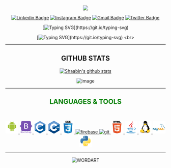 <div align ="center">
  
  <img align = "center" src="https://raw.githubusercontent.com/halfrost/halfrost/master/icons/header_.png">



[![Linkedin Badge](https://img.shields.io/badge/-LinkedIn-5ce1e6?style=flat-square&logo=Linkedin&logoColor=050a30&link=https://www.linkedin.com/in/shaabin-mohd-0700a11b0/)](https://www.linkedin.com/in/shaabin-mohd-0700a11b0/)
[![Instagram Badge](https://img.shields.io/badge/-Instagram-050a30?style=flat-square&logo=instagram&logoColor=white&link=https://www.instagram.com/1wolfieguy1/)](https://www.instagram.com/1wolfieguy1/)
[![Gmail Badge](https://img.shields.io/badge/-Gmail-5ce1e6?style=flat-square&logo=Gmail&logoColor=050a30&link=mailto:m.shaabin@gmail.com)](mailto:m.shaabin@gmail.com)
[![Twitter Badge](https://img.shields.io/badge/-Twitter-050a30?style=flat-square&logo=twitter&logoColor=white&link=https://twitter.com/1wolfieguy1)](https://twitter.com/1wolfieguy1)


[![Typing SVG](https://readme-typing-svg.herokuapp.com?size=25&color=21F731&center=true&vCenter=true&width=725&height=75&lines=My+Name+Is+Shaabin.)](https://git.io/typing-svg)
  
  [![Typing SVG](https://readme-typing-svg.herokuapp.com?size=25&color=21F731&center=true&vCenter=true&width=725&height=75&lines=Welcome+To+My+GitHub+Profile.)](https://git.io/typing-svg)
<br>
  <hr color="grey">
  <h2>GITHUB STATS</h2>


<a href="https://github.com/ShaabinM/github-readme-stats"><img align="center" src="https://github-readme-stats.vercel.app/api?username=ShaabinM&show_icons=true&include_all_commits=true&theme=react&hide_border=false" alt="Shaabin's github stats" /></a> 

  
![image](https://github-readme-stats.vercel.app/api/top-langs/?username=shaabinM&layout=compact&langs_count=8&hide_border=false&theme=react)
  <br>
  <hr color="grey">
  <h2 style="color:green;"> LANGUAGES & TOOLS</h2>
  <br>
  <p align="center"> <a href="https://developer.android.com" target="_blank"> <img src="https://raw.githubusercontent.com/devicons/devicon/master/icons/android/android-original-wordmark.svg" alt="android" width="40" height="40"/> </a> <a href="https://getbootstrap.com" target="_blank"> <img src="https://raw.githubusercontent.com/devicons/devicon/master/icons/bootstrap/bootstrap-plain-wordmark.svg" alt="bootstrap" width="40" height="40"/> </a> <a href="https://www.cprogramming.com/" target="_blank"> <img src="https://raw.githubusercontent.com/devicons/devicon/master/icons/c/c-original.svg" alt="c" width="40" height="40"/> </a> <a href="https://www.w3schools.com/cpp/" target="_blank"> <img src="https://raw.githubusercontent.com/devicons/devicon/master/icons/cplusplus/cplusplus-original.svg" alt="cplusplus" width="40" height="40"/> </a> <a href="https://www.w3schools.com/css/" target="_blank"> <img src="https://raw.githubusercontent.com/devicons/devicon/master/icons/css3/css3-original-wordmark.svg" alt="css3" width="40" height="40"/> </a>  <a href="https://firebase.google.com/" target="_blank"> <img src="https://www.vectorlogo.zone/logos/firebase/firebase-icon.svg" alt="firebase" width="40" height="40"/> </a> <a href="https://flask.palletsprojects.com/" target="_blank"> </a>  <a href="https://git-scm.com/" target="_blank"> <img src="https://www.vectorlogo.zone/logos/git-scm/git-scm-icon.svg" alt="git" width="40" height="40"/> </a>  <a href="https://www.w3.org/html/" target="_blank"> <img src="https://raw.githubusercontent.com/devicons/devicon/master/icons/html5/html5-original-wordmark.svg" alt="html5" width="40" height="40"/> </a> <a href="https://www.java.com" target="_blank"> <img src="https://raw.githubusercontent.com/devicons/devicon/master/icons/java/java-original.svg" alt="java" width="40" height="40"/> </a> <a href="https://www.linux.org/" target="_blank"> <img src="https://raw.githubusercontent.com/devicons/devicon/master/icons/linux/linux-original.svg" alt="linux" width="40" height="40"/> </a> <a href="https://www.mysql.com/" target="_blank"> <img src="https://raw.githubusercontent.com/devicons/devicon/master/icons/mysql/mysql-original-wordmark.svg" alt="mysql" width="40" height="40"/> </a> <a href="https://www.python.org" target="_blank"> <img src="https://raw.githubusercontent.com/devicons/devicon/master/icons/python/python-original.svg" alt="python" width="40" height="40"/> </a>  </p>
<hr color="grey">

![WORDART](https://user-images.githubusercontent.com/84104599/180718362-b0ec850f-c7a3-4b93-8f0f-daf5bda3640a.png)


  
</div>
